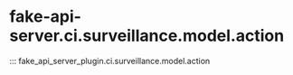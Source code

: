 # fake-api-server.ci.surveillance.model.action

::: fake_api_server_plugin.ci.surveillance.model.action
